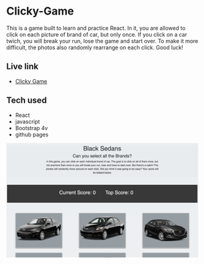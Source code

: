 # Clicky-Game

This is a game built to learn and practice React. In it, you are allowed to click on each picture of brand of car, but only once. If you click on a car twich, you will break your run, lose the game and start over. To make it more difficult, the photos also randomly rearrange on each click. Good luck!

## Live link
- [Clicky Game](https://suzannerashka.github.io/clicky-game/ "Clicky Game")
## Tech used

- React
- javascript
- Bootstrap 4v
- github pages

![Alt text](public/images/ScreenShot.png?raw=true "ClickyGame")
